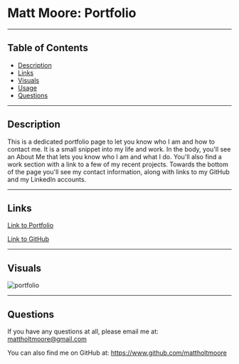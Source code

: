 # **Matt Moore: Portfolio**
***

## Table of Contents
- [Description](#description)  
- [Links](#links)  
- [Visuals](#visuals)  
- [Usage](#usage)  
- [Questions](#questions)

***

## Description

This is a dedicated portfolio page to let you know who I am and how to contact me. It is a small snippet into my life and work. In the body, you'll see an About Me that lets you know who I am and what I do. You'll also find a work section with a link to a few of my recent projects. Towards the bottom of the page you'll see my contact information, along with links to my GitHub and my LinkedIn accounts.

***

## Links
[Link to Portfolio](https://mattholtmoore.github.io/my-portfolio-project/)

[Link to GitHub](https://github.com/mattholtmoore/my-portfolio-project)  
***

## Visuals
![portfolio](assets/images/new-portfolio.png "portfolio image")
***

## Questions
If you have any questions at all, please email me at: mattholtmoore@gmail.com

You can also find me on GitHub at: https://www.github.com/mattholtmoore
 